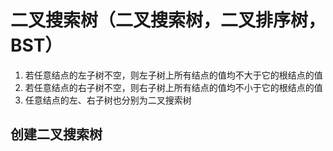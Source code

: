 # 二叉搜索树（二叉搜索树，二叉排序树，BST）
1. 若任意结点的左子树不空，则左子树上所有结点的值均不大于它的根结点的值
2. 若任意结点的右子树不空，则右子树上所有结点的值均不小于它的根结点的值
3. 任意结点的左、右子树也分别为二叉搜索树

## 创建二叉搜索树


